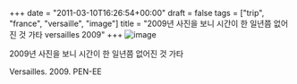 +++
date = "2011-03-10T16:26:54+00:00"
draft = false
tags = ["trip", "france", "versaille", "image"]
title = "2009년 사진을 보니 시간이 한 일년쯤 없어진 것 가타 versailles 2009"
+++
![image](/tumblr_img/2011-03-10-2009-versailles-2009/d5282ea55686be6a3c2a7b14468eb2c638e9d260e618269566b34d282a45567e.jpg)



2009년 사진을 보니 시간이 한 일년쯤 없어진 것 가타

Versailles. 2009. PEN-EE
